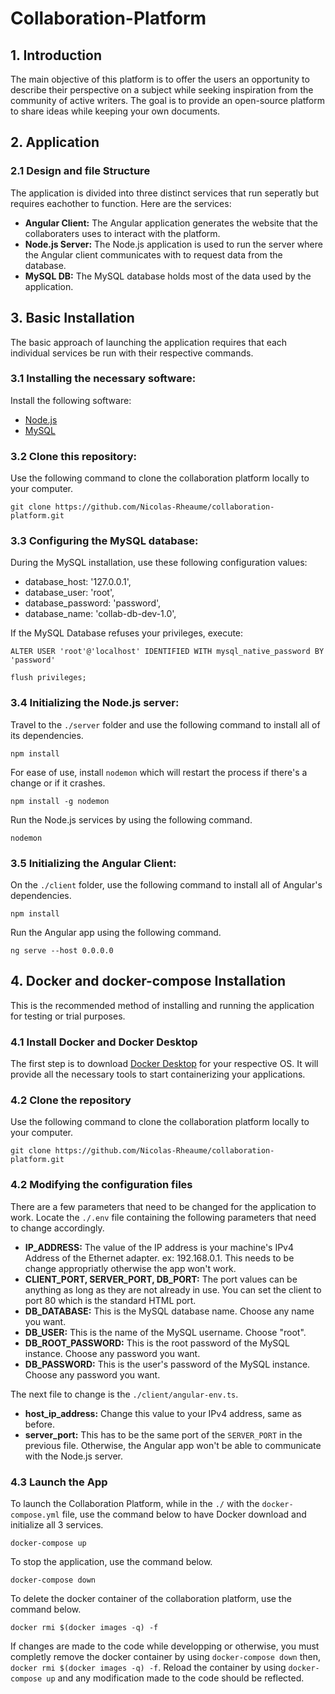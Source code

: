 # Collaboration-Platform

## 1. Introduction

The main objective of this platform is to offer the users an opportunity to describe their perspective on a subject while seeking inspiration from the community of active writers. The goal is to provide an open-source platform to share ideas while keeping your own documents.

## 2. Application

### 2.1 Design and file Structure

The application is divided into three distinct services that run seperatly but requires eachother to function. Here are the services:

 - **Angular Client:** The Angular application generates the website that the collaboraters uses to interact with the platform. 
 - **Node.js Server:** The Node.js application is used to run the server where the Angular client communicates with to request data from the database.
 - **MySQL DB:** The MySQL database holds most of the data used by the application.

## 3. Basic Installation

The basic approach of launching the application requires that each individual services be run with their respective commands. 

### 3.1 Installing the necessary software:

Install the following software:

 - [Node.js](https://nodejs.org/en/)
 - [MySQL](https://dev.mysql.com/downloads/)

### 3.2 Clone this repository:

Use the following command to clone the collaboration platform locally to your computer.

 ```
git clone https://github.com/Nicolas-Rheaume/collaboration-platform.git
```

### 3.3 Configuring the MySQL database:

During the MySQL installation, use these following configuration values:

 - database_host: '127.0.0.1',
 - database_user: 'root',
 - database_password: 'password',
 - database_name: 'collab-db-dev-1.0',

If the MySQL Database refuses your privileges, execute:
 ```
ALTER USER 'root'@'localhost' IDENTIFIED WITH mysql_native_password BY 'password'
```
 ```
flush privileges;
```


### 3.4 Initializing the Node.js server:

Travel to the `./server` folder and use the following command to install all of its dependencies.

 ```
npm install
```
For ease of use, install `nodemon` which will restart the process if there's a change or if it crashes.

 ```
npm install -g nodemon
```

Run the Node.js services by using the following command.

 ```
nodemon
```

### 3.5 Initializing the Angular Client:

On the `./client` folder, use the following command to install all of Angular's dependencies.
 ```
npm install
```

Run the Angular app using the following command.
 ```
ng serve --host 0.0.0.0
```

## 4. Docker and docker-compose Installation

This is the recommended method of installing and running the application for testing or trial purposes.

### 4.1 Install Docker and Docker Desktop

The first step is to download [Docker Desktop](https://www.docker.com/products/docker-desktop) for your respective OS. It will provide all the necessary tools to start containerizing your applications.

### 4.2 Clone the repository

Use the following command to clone the collaboration platform locally to your computer.

 ```
git clone https://github.com/Nicolas-Rheaume/collaboration-platform.git
```

### 4.2 Modifying the configuration files

There are a few parameters that need to be changed for the application to work. Locate the `./.env` file containing the following parameters that need to change accordingly.

- **IP_ADDRESS:** The value of the IP address is your machine's IPv4 Address of the Ethernet adapter. ex: 192.168.0.1. This needs to be change appropriatly otherwise the app won't work.
 - **CLIENT_PORT, SERVER_PORT, DB_PORT:** The port values can be anything as long as they are not already in use. You can set the client to port 80 which is the standard HTML port.
 - **DB_DATABASE:** This is the MySQL database name. Choose any name you want.
 - **DB_USER:** This is the name of the MySQL username. Choose "root". 
 - **DB_ROOT_PASSWORD:** This is the root password of the MySQL instance. Choose any password you want.
 - **DB_PASSWORD:** This is the user's password of the MySQL instance. Choose any password you want.

The next file to change is the `./client/angular-env.ts`.

 - **host_ip_address:** Change this value to your IPv4 address, same as before.
 - **server_port:** This has to be the same port of the `SERVER_PORT` in the previous file. Otherwise, the Angular app won't be able to communicate with the Node.js server.

### 4.3 Launch the App

To launch the Collaboration Platform, while in the `./` with the `docker-compose.yml` file, use the command below to have Docker download and initialize all 3 services.
 ```
docker-compose up
```

To stop the application, use the command below.
 ```
docker-compose down
```

To delete the docker container of the collaboration platform, use the command below.
```
docker rmi $(docker images -q) -f
```

If changes are made to the code while developping or otherwise, you must completly remove the docker container by using `docker-compose down` then, `docker rmi $(docker images -q) -f`. Reload the container by using `docker-compose up` and any modification made to the code should be reflected.